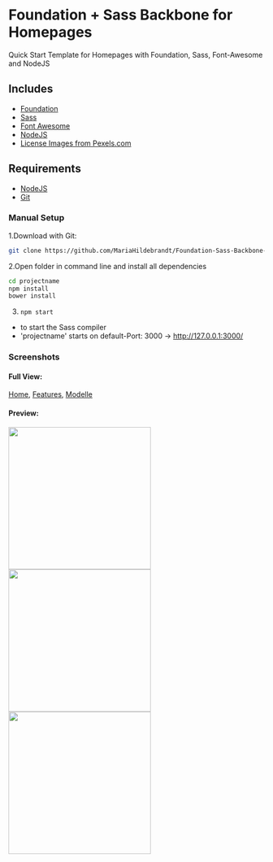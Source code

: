 # Foundation + Sass Backbone for Homepages
Quick Start Template for Homepages with Foundation, Sass, Font-Awesome and NodeJS

## Includes
- [Foundation](http://foundation.zurb.com/)
- [Sass](http://foundation.zurb.com/sites/docs/v/5.5.3/sass.html)
- [Font Awesome](http://fontawesome.io/)
- [NodeJS](https://nodejs.org/en/) 
- [License Images from Pexels.com](https://nodejs.org/en/) 

## Requirements

- [NodeJS](https://nodejs.org/en/) 
- [Git](https://git-scm.com/)


### Manual Setup

1.Download with Git:

```bash
git clone https://github.com/MariaHildebrandt/Foundation-Sass-Backbone-for-Homepages projectname
```
2.Open folder in command line and install all dependencies

```bash
cd projectname
npm install
bower install
```

3. `npm start` 
- to start the Sass compiler
- 'projectname' starts on default-Port: 3000 ->  http://127.0.0.1:3000/

### Screenshots

#### Full View:
<p>
  <a href="https://postimg.org/image/c0a70uyan/">Home</a>,
  <a href="https://postimg.org/image/97gzgtxy7/">Features</a>,
  <a href="https://postimg.org/image/6stpa5733/">Modelle</a>
</p>

#### Preview:
<p align="left">
  <img src="https://s19.postimg.org/wkf0zce1v/home.png"/  width="280">
  <img src="https://s19.postimg.org/72wmfqwbn/features.png"/  width="280">
  <img src="https://s19.postimg.org/jk7vgngv7/modelle.png"/  width="280">
</p>
